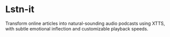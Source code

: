 # Lstn-it
 Transform online articles into natural-sounding audio podcasts using XTTS, with subtle emotional inflection and customizable playback speeds.
